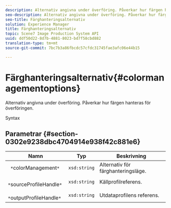 ```yaml
---
description: Alternativ angivna under överföring. Påverkar hur färgen hanteras för överföringen.
seo-description: Alternativ angivna under överföring. Påverkar hur färgen hanteras för överföringen.
seo-title: Färghanteringsalternativ
solution: Experience Manager
title: Färghanteringsalternativ
topic: Scene7 Image Production System API
uuid: ddf50d22-8d7b-4881-8023-bd7f58cbd882
translation-type: tm+mt
source-git-commit: 7bc7b3a86fbcdc57cfdc31745fae3afc06e44b15

---
```



# Färghanteringsalternativ{#colormanagementoptions}

Alternativ angivna under överföring. Påverkar hur färgen hanteras för överföringen.

Syntax

## Parametrar {#section-0302e9238dbc4704914e938f42c881e6}

| Namn | Typ | Beskrivning |
|---|---|---|
| ` *`colorManagement`*` | `xsd:string` | Alternativ för färghanteringsläge. |
| ` *`sourceProfileHandle`*` | `xsd:string` | Källprofilreferens. |
| ` *`outputProfileHandle`*` | `xsd:string` | Utdataprofilens referens. |

